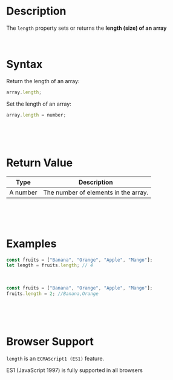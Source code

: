 # Description

The `length` property sets or returns the **length (size) of an array**

&nbsp;

# Syntax

Return the length of an array:

```js
array.length;
```

Set the length of an array:

```js
array.length = number;
```

&nbsp;

&nbsp;

# Return Value

| Type     | Description                          |
| -------- | ------------------------------------ |
| A number | The number of elements in the array. |

&nbsp;

&nbsp;

# Examples

```js
const fruits = ["Banana", "Orange", "Apple", "Mango"];
let length = fruits.length; // 4
```

&nbsp;

```js
const fruits = ["Banana", "Orange", "Apple", "Mango"];
fruits.length = 2; //Banana,Orange
```

&nbsp;

&nbsp;

# Browser Support

`length` is an `ECMAScript1 (ES1)` feature.

ES1 (JavaScript 1997) is fully supported in all browsers

&nbsp;

&nbsp;

&nbsp;
